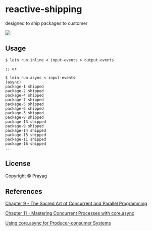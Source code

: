 # reactive-shipping

designed to ship packages to customer

![](https://drive.google.com/uc?id=0B9FyLOsn9I34anV4UFJQTWZLYnc)


## Usage

```
$ lein run inline < input-events > output-events

;; or 

$ lein run async < input-events
(async)
package-1 shipped
package-2 shipped
package-4 shipped
package-7 shipped
package-5 shipped
package-6 shipped
package-3 shipped
package-8 shipped
package-13 shipped
package-9 shipped
package-14 shipped
package-15 shipped
package-11 shipped
package-16 shipped
...
```

## License

Copyright © Prayag

##  References

[Chapter 9 - The Sacred Art of Concurrent and Parallel Programming](http://www.braveclojure.com/concurrency/)

[Chapter 11 - Mastering Concurrent Processes with core.async](http://www.braveclojure.com/core-async/)

[Using core.async for Producer-consumer Systems
](http://elbenshira.com/blog/using-core-async-for-producer-consumer-workflows/)
